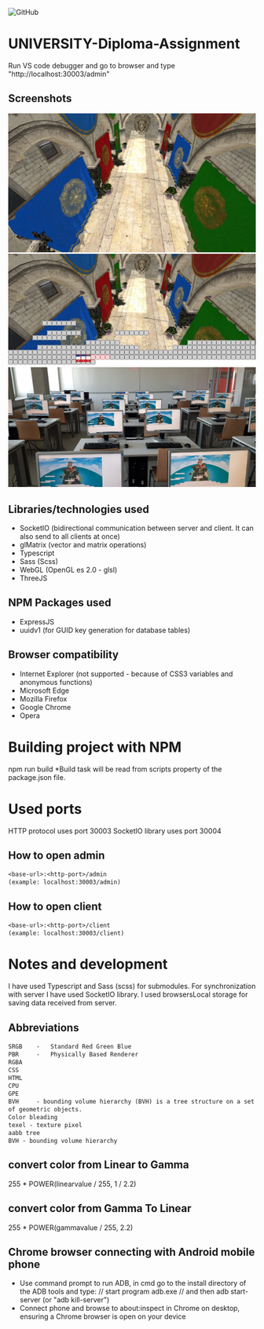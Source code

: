 <!-- Tags (https://shields.io/) -->
![GitHub](https://img.shields.io/github/license/lukaprijatelj/UNIVERSITY-Diploma-Assignment)

# UNIVERSITY-Diploma-Assignment
Run VS code debugger and go to browser and type "http://localhost:30003/admin"

## Screenshots
<!--  ![alt tag](https://raw.githubusercontent.com/lukaprijatelj/UNIVERSITY-Diploma-Assignment/master/images/Screenshot_1.jpg) -->
<!--  ![alt tag](https://raw.githubusercontent.com/lukaprijatelj/UNIVERSITY-Diploma-Assignment/master/images/All.jpg) -->
![alt tag](https://raw.githubusercontent.com/lukaprijatelj/UNIVERSITY-Diploma-Assignment/master/images/rendered-image-castle.jpg)
![alt tag](https://raw.githubusercontent.com/lukaprijatelj/UNIVERSITY-Diploma-Assignment/master/images/partially-rendered.jpg)
![alt tag](https://raw.githubusercontent.com/lukaprijatelj/UNIVERSITY-Diploma-Assignment/master/images/30-clients-rendering.jpg)

## Libraries/technologies used
- SocketIO (bidirectional communication between server and client. It can also send to all clients at once)
- glMatrix (vector and matrix operations)
- Typescript
- Sass (Scss)
- WebGL (OpenGL es 2.0 - glsl)
- ThreeJS

## NPM Packages used
- ExpressJS
- uuidv1 (for GUID key generation for database tables)

## Browser compatibility
- Internet Explorer (not supported - because of CSS3 variables and anonymous functions)
- Microsoft Edge
- Mozilla Firefox
- Google Chrome
- Opera


# Building project with NPM
npm run build
*Build task will be read from scripts property of the package.json file.

# Used ports
HTTP protocol uses port 30003 
SocketIO library uses port 30004

## How to open admin
	<base-url>:<http-port>/admin
	(example: localhost:30003/admin)

## How to open client
	<base-url>:<http-port>/client
	(example: localhost:30003/client)


# Notes and development
I have used Typescript and Sass (scss) for submodules. For synchronization with server I have used SocketIO library.
I used browsersLocal storage for saving data received from server.

## Abbreviations
	SRGB	-	Standard Red Green Blue
	PBR		-	Physically Based Renderer
	RGBA
	CSS
	HTML
	CPU
	GPE
	BVH 	- bounding volume hierarchy (BVH) is a tree structure on a set of geometric objects.
	Color bleading
	texel - texture pixel
	aabb tree
	BVH - bounding volume hierarchy

## convert color from Linear to Gamma
255 * POWER(linearvalue / 255, 1 / 2.2)

## convert color from Gamma To Linear
255 * POWER(gammavalue / 255, 2.2)

## Chrome browser connecting with Android mobile phone
- Use command prompt to run ADB, in cmd go to the install directory of the ADB tools and type:
	// start program
	adb.exe
	// and then
 	adb start-server (or "adb kill-server")
- Connect phone and browse to about:inspect in Chrome on desktop, ensuring a Chrome browser is open on your device
